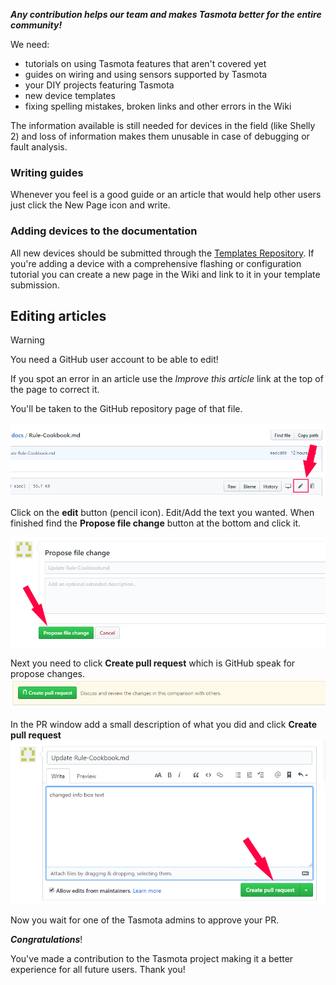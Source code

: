 ***Any contribution helps our team and makes Tasmota better for the entire community!***

We need:
- tutorials on using Tasmota features that aren't covered yet
- guides on wiring and using sensors supported by Tasmota
- your DIY projects featuring Tasmota
- new device templates 
- fixing spelling mistakes, broken links and other errors in the Wiki

The information available is still needed for devices in the field (like Shelly 2) and loss of information makes them unusable in case of debugging or fault analysis.

### Writing guides
Whenever you feel is a good guide or an article that would help other users just click the New Page icon and write.

### Adding devices to the documentation
All new devices should be submitted through the [Templates Repository](http://blakadder.github.io/templates). If you're adding a device with a comprehensive flashing or configuration tutorial you can create a new page in the Wiki and link to it in your template submission.

## Editing articles
> [!WARNING]
> You need a GitHub user account to be able to edit!

If you spot an error in an article use the *Improve this article* link at the top of the page to correct it. 

You'll be taken to the GitHub repository page of that file.

![Edit file](_media/pr_tutorial_1.png)

Click on the **edit** button (pencil icon). Edit/Add the text you wanted. When finished find the **Propose file change** button at the bottom and click it.

![Propose file change](_media/pr_tutorial_2.png)

Next you need to click **Create pull request** which is GitHub speak for propose changes.
![Create pull request](_media/pr_tutorial_3.png)

In the PR window add a small description of what you did and click **Create pull request**
![Create pull request](_media/pr_tutorial_4.png)

Now you wait for one of the Tasmota admins to approve your PR. 

_**Congratulations**_! 

You've made a contribution to the Tasmota project making it a better experience for all future users. Thank you!
